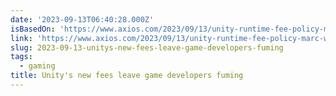 ```yaml
---
date: '2023-09-13T06:40:28.000Z'
isBasedOn: 'https://www.axios.com/2023/09/13/unity-runtime-fee-policy-marc-whitten'
link: 'https://www.axios.com/2023/09/13/unity-runtime-fee-policy-marc-whitten'
slug: 2023-09-13-unitys-new-fees-leave-game-developers-fuming
tags:
  - gaming
title: Unity's new fees leave game developers fuming
---
```


